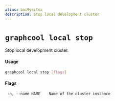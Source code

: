 ```yaml
---
alias: bai9yeitoa
description: Stop local development cluster
---
```


# `graphcool local stop`

Stop local development cluster.

#### Usage

```sh
graphcool local stop [flags]
```

#### Flags

```
 -n, --name NAME    Name of the cluster instance
```
